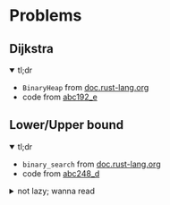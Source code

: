 # Problems
## Dijkstra
<details open><summary>tl;dr</summary>

- `BinaryHeap` from [doc.rust-lang.org](https://doc.rust-lang.org/std/collections/binary_heap/index.html#examples)
- code from [abc192_e](./atcoder.jp/abc192/abc192_e.rs)
</details>

## Lower/Upper bound
<details open><summary>tl;dr</summary>

- `binary_search` from [doc.rust-lang.org](https://doc.rust-lang.org/std/primitive.slice.html#method.binary_search)
- code from [abc248_d](./atcoder.jp/abc248/abc248_b.rs)
</details>

<details><summary>not lazy; wanna read</summary>

### Given
- `a: &[T]`: an **increasing** finite sequence 
- `x: T` such that `min(a) <= x <= max(a)`
- `(lower, upper): (usize, usize)` such that `lower <= upper`

### Goal
find length of `{ x ∈ a : lower <= x <= upper }`

### Solution
```rs
// lower <= x <= upper ==>  a[left] <= x < a[right]
let right = a.binary_search(&(upper + 1)).unwrap_or_else(|i| i);
let left = a.binary_search(&lower).unwrap_or_else(|i| i);
let len: usize =  right - left;
```

</details>